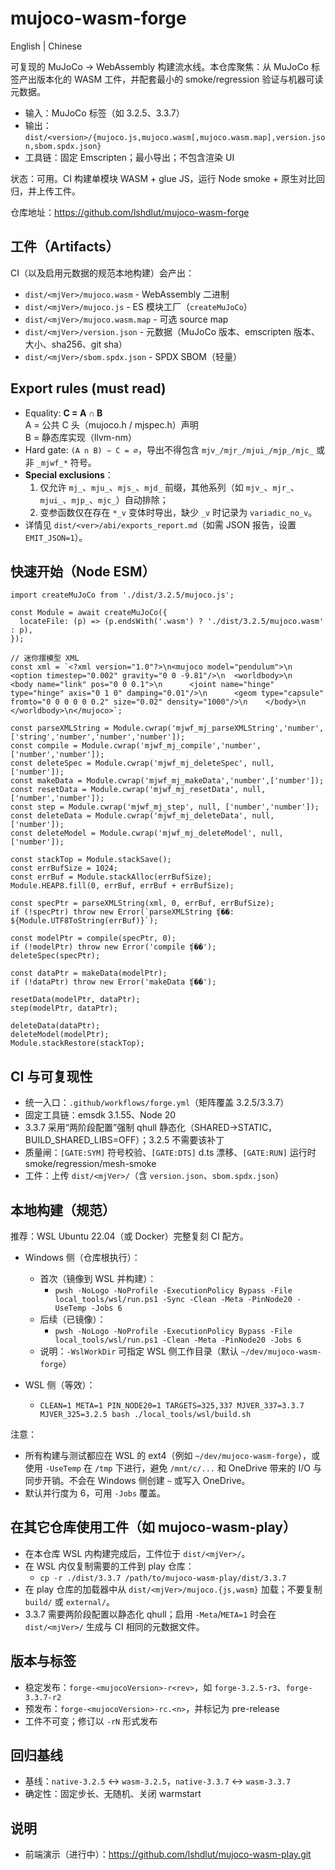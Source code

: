 # mujoco-wasm-forge

English | Chinese

可复现的 MuJoCo → WebAssembly 构建流水线。本仓库聚焦：从 MuJoCo 标签产出版本化的 WASM 工件，并配套最小的 smoke/regression 验证与机器可读元数据。

- 输入：MuJoCo 标签（如 3.2.5、3.3.7）
- 输出：`dist/<version>/{mujoco.js,mujoco.wasm[,mujoco.wasm.map],version.json,sbom.spdx.json}`
- 工具链：固定 Emscripten；最小导出；不包含渲染 UI

状态：可用。CI 构建单模块 WASM + glue JS，运行 Node smoke + 原生对比回归，并上传工件。

仓库地址：https://github.com/lshdlut/mujoco-wasm-forge

## 工件（Artifacts）

CI（以及启用元数据的规范本地构建）会产出：

- `dist/<mjVer>/mujoco.wasm` - WebAssembly 二进制
- `dist/<mjVer>/mujoco.js` - ES 模块工厂（`createMuJoCo`）
- `dist/<mjVer>/mujoco.wasm.map` - 可选 source map
- `dist/<mjVer>/version.json` - 元数据（MuJoCo 版本、emscripten 版本、大小、sha256、git sha）
- `dist/<mjVer>/sbom.spdx.json` - SPDX SBOM（轻量）
## Export rules (must read)

- Equality: **C = A ∩ B**  
  A = 公共 C 头（mujoco.h / mjspec.h）声明  
  B = 静态库实现（llvm-nm）
- Hard gate: `(A ∩ B) − C = ∅`，导出不得包含 `mjv_/mjr_/mjui_/mjp_/mjc_` 或非 `_mjwf_*` 符号。
- **Special exclusions**：
  1) 仅允许 `mj_`、`mju_`、`mjs_`、`mjd_` 前缀，其他系列（如 `mjv_`、`mjr_`、`mjui_`、`mjp_`、`mjc_`）自动排除；
  2) 变参函数仅在存在 `*_v` 变体时导出，缺少 `_v` 时记录为 `variadic_no_v`。
- 详情见 `dist/<ver>/abi/exports_report.md`（如需 JSON 报告，设置 `EMIT_JSON=1`）。


## 快速开始（Node ESM）

```
import createMuJoCo from './dist/3.2.5/mujoco.js';

const Module = await createMuJoCo({
  locateFile: (p) => (p.endsWith('.wasm') ? './dist/3.2.5/mujoco.wasm' : p),
});

// 迷你摆模型 XML
const xml = `<?xml version="1.0"?>\n<mujoco model="pendulum">\n  <option timestep="0.002" gravity="0 0 -9.81"/>\n  <worldbody>\n    <body name="link" pos="0 0 0.1">\n      <joint name="hinge" type="hinge" axis="0 1 0" damping="0.01"/>\n      <geom type="capsule" fromto="0 0 0 0 0 0.2" size="0.02" density="1000"/>\n    </body>\n  </worldbody>\n</mujoco>`;

const parseXMLString = Module.cwrap('mjwf_mj_parseXMLString','number',['string','number','number','number']);
const compile = Module.cwrap('mjwf_mj_compile','number',['number','number']);
const deleteSpec = Module.cwrap('mjwf_mj_deleteSpec', null, ['number']);
const makeData = Module.cwrap('mjwf_mj_makeData','number',['number']);
const resetData = Module.cwrap('mjwf_mj_resetData', null, ['number','number']);
const step = Module.cwrap('mjwf_mj_step', null, ['number','number']);
const deleteData = Module.cwrap('mjwf_mj_deleteData', null, ['number']);
const deleteModel = Module.cwrap('mjwf_mj_deleteModel', null, ['number']);

const stackTop = Module.stackSave();
const errBufSize = 1024;
const errBuf = Module.stackAlloc(errBufSize);
Module.HEAP8.fill(0, errBuf, errBuf + errBufSize);

const specPtr = parseXMLString(xml, 0, errBuf, errBufSize);
if (!specPtr) throw new Error(`parseXMLString ʧ��: ${Module.UTF8ToString(errBuf)}`);

const modelPtr = compile(specPtr, 0);
if (!modelPtr) throw new Error('compile ʧ��');
deleteSpec(specPtr);

const dataPtr = makeData(modelPtr);
if (!dataPtr) throw new Error('makeData ʧ��');

resetData(modelPtr, dataPtr);
step(modelPtr, dataPtr);

deleteData(dataPtr);
deleteModel(modelPtr);
Module.stackRestore(stackTop);
```

## CI 与可复现性

- 统一入口：`.github/workflows/forge.yml`（矩阵覆盖 3.2.5/3.3.7）
- 固定工具链：emsdk 3.1.55、Node 20
- 3.3.7 采用“两阶段配置”强制 qhull 静态化（SHARED->STATIC，BUILD_SHARED_LIBS=OFF）；3.2.5 不需要该补丁
- 质量闸：`[GATE:SYM]` 符号校验、`[GATE:DTS]` d.ts 漂移、`[GATE:RUN]` 运行时 smoke/regression/mesh-smoke
- 工件：上传 `dist/<mjVer>/`（含 `version.json`、`sbom.spdx.json`）

## 本地构建（规范）

推荐：WSL Ubuntu 22.04（或 Docker）完整复刻 CI 配方。

- Windows 侧（仓库根执行）：
  - 首次（镜像到 WSL 并构建）：
    - `pwsh -NoLogo -NoProfile -ExecutionPolicy Bypass -File local_tools/wsl/run.ps1 -Sync -Clean -Meta -PinNode20 -UseTemp -Jobs 6`
  - 后续（已镜像）：
    - `pwsh -NoLogo -NoProfile -ExecutionPolicy Bypass -File local_tools/wsl/run.ps1 -Clean -Meta -PinNode20 -Jobs 6`
  - 说明：`-WslWorkDir` 可指定 WSL 侧工作目录（默认 `~/dev/mujoco-wasm-forge`）

- WSL 侧（等效）：
  - `CLEAN=1 META=1 PIN_NODE20=1 TARGETS=325,337 MJVER_337=3.3.7 MJVER_325=3.2.5 bash ./local_tools/wsl/build.sh`

注意：
- 所有构建与测试都应在 WSL 的 ext4（例如 `~/dev/mujoco-wasm-forge`），或使用 `-UseTemp` 在 `/tmp` 下进行，避免 `/mnt/c/...` 和 OneDrive 带来的 I/O 与同步开销。不会在 Windows 侧创建 `~` 或写入 OneDrive。
- 默认并行度为 6，可用 `-Jobs` 覆盖。

## 在其它仓库使用工件（如 mujoco-wasm-play）

- 在本仓库 WSL 内构建完成后，工件位于 `dist/<mjVer>/`。
- 在 WSL 内仅复制需要的工件到 play 仓库：
  - `cp -r ./dist/3.3.7 /path/to/mujoco-wasm-play/dist/3.3.7`
- 在 play 仓库的加载器中从 `dist/<mjVer>/mujoco.{js,wasm}` 加载；不要复制 `build/` 或 `external/`。
- 3.3.7 需要两阶段配置以静态化 qhull；启用 `-Meta`/`META=1` 时会在 `dist/<mjVer>/` 生成与 CI 相同的元数据文件。

## 版本与标签

- 稳定发布：`forge-<mujocoVersion>-r<rev>`，如 `forge-3.2.5-r3`、`forge-3.3.7-r2`
- 预发布：`forge-<mujocoVersion>-rc.<n>`，并标记为 pre-release
- 工件不可变；修订以 `-rN` 形式发布

## 回归基线

- 基线：`native-3.2.5` ↔ `wasm-3.2.5`，`native-3.3.7` ↔ `wasm-3.3.7`
- 确定性：固定步长、无随机、关闭 warmstart

## 说明

- 前端演示（进行中）：https://github.com/lshdlut/mujoco-wasm-play.git
